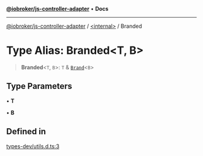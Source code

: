 [**@iobroker/js-controller-adapter**](../../README.md) • **Docs**

***

[@iobroker/js-controller-adapter](../../globals.md) / [\<internal\>](../README.md) / Branded

# Type Alias: Branded\<T, B\>

> **Branded**\<`T`, `B`\>: `T` & [`Brand`](Brand.md)\<`B`\>

## Type Parameters

• **T**

• **B**

## Defined in

[types-dev/utils.d.ts:3](https://github.com/ioBroker/ioBroker.js-controller/blob/d7f4b912895e80ffd4c1cbb49decb1de7c0e8ca3/packages/types-dev/utils.d.ts#L3)
